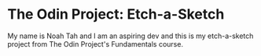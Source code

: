 # The Odin Project: Etch-a-Sketch

My name is Noah Tah and I am an aspiring dev and this is my etch-a-sketch project from The Odin Project's Fundamentals course.
